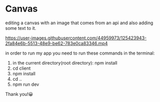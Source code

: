 # Canvas

editing a canvas with an image that comes from an api and also adding some text to it.

https://user-images.githubusercontent.com/44959973/125423943-2fa84e6b-5513-48e9-be62-783e0ca83346.mp4


in order to run my app you need to run these commands in the terminal:

1. in the current directory(root directory):  npm install
2. cd client
3. npm install
4. cd ..
5. npm run dev


Thank you!😀
